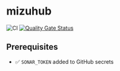 # mizuhub

![CI](https://github.com/ashleyjtaylor/mizuhub/actions/workflows/ci.yml/badge.svg)
[![Quality Gate Status](https://sonarcloud.io/api/project_badges/measure?project=ashleyjtaylor_mizuhub&metric=alert_status)](https://sonarcloud.io/summary/new_code?id=ashleyjtaylor_mizuhub)

## Prerequisites

- ✅ `SONAR_TOKEN` added to GitHub secrets
